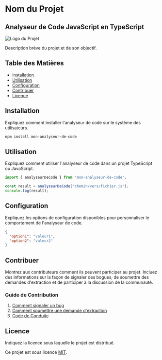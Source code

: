 # Nom du Projet

## Analyseur de Code JavaScript en TypeScript

![Logo du Projet](lien\_vers\_logo.png)

Description brève du projet et de son objectif.

## Table des Matières

- [Installation](#installation)
- [Utilisation](#utilisation)
- [Configuration](#configuration)
- [Contribuer](#contribuer)
- [Licence](#licence)

## Installation

Expliquez comment installer l'analyseur de code sur le système des utilisateurs.

```bash
npm install mon-analyseur-de-code
```

## Utilisation

Expliquez comment utiliser l'analyseur de code dans un projet TypeScript ou JavaScript.

```typescript
import { analyseurDeCode } from 'mon-analyseur-de-code';

const result = analyseurDeCode('chemin/vers/fichier.js');
console.log(result);
```

## Configuration

Expliquez les options de configuration disponibles pour personnaliser le comportement de l'analyseur de code.

```json
{
  "option1": "valeur1",
  "option2": "valeur2"
}
```

## Contribuer

Montrez aux contributeurs comment ils peuvent participer au projet. Incluez des informations sur la façon de signaler des bogues, de soumettre des demandes d'extraction et de participer à la discussion de la communauté.

### Guide de Contribution

1. [Comment signaler un bug](CONTRIBUTING.md#signaler-un-bug)
2. [Comment soumettre une demande d'extraction](CONTRIBUTING.md#soumettre-une-demande-dextraction)
3. [Code de Conduite](CODE\_OF\_CONDUCT.md)

## Licence

Indiquez la licence sous laquelle le projet est distribué.

Ce projet est sous licence [MIT](LICENSE).
